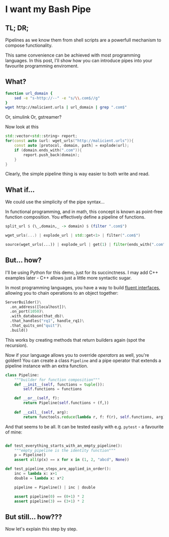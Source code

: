 
# I want my Bash Pipe

## TL; DR;

Pipelines as we know them from shell scripts are a powerfull mechanism to compose functionality.

This same convenience can be achieved with most programming languages.  In this post, I'll show
how you can introduce pipes into your favourite programming enviroment.


## What?

```bash
function url_domain {
	sed -e "s-http://--" -e "s/\\.com$//g" 
}
wget http://malicient.urls | url_domain | grep ".com$" 
```

Or, simulink
Or, gstreamer?

Now look at this

```C++
std::vector<std::string> report;
for(const auto &url: wget_urls("http://malicient.urls")){
	const auto [protocol, domain, path] = explode(url);
	if (domain.ends_with(".com")){
		report.push_back(domain); 
	}
}
```

<!-- convert to voltage -->

Clearly, the simple pipeline thing is way easier to both write and read.

## What if...

We could use the simplicity of the pipe syntax...

In functional programming, and in math, this concept is known as point-free
function composition. You effectively define a pipeline of functions.

```haskell
split_url $ (\_,domain,_ -> domain) $ (filter ".com$")
```

```C++
wget_urls(...) | explode_url | std::get<1> | filter(".com$")
```

```python
source(wget_urls(...)) | explode_url | get(1) | filter(ends_with(".com"))
```

## But... how?

I'll be using Python for this demo, just for its succinctness. I may add C++
examples later - C++ allows just a little more syntactic sugar.

In most programming languages, you have a way to build [fluent
interfaces](https://en.wikipedia.org/wiki/Fluent_interface), allowing you to
chain operations to an object together:

```python
ServerBuilder()\
  .on_address([localhost])\
  .on_port(1050)\
  .with_database(that_db)\
  .that_handles("rq1", handle_rq1)\
  .that_quits_on("quit")\
  .build()
```

This works by creating methods that return builders again (spot the recursion).

Now if your language allows you to override _operators_ as well, you're golden1
You can create a class `Pipeline` and a pipe operator that extends a pipeline
instance with an extra function.

```python
class Pipeline:
    """builder for function composition"""
    def __init__(self, functions = tuple()):
        self.functions = functions

    def __or__(self, f):
        return Pipeline(self.functions + (f,))
    
    def __call__(self, arg):
        return functools.reduce(lambda r, f: f(r), self.functions, arg)
```

And that seems to be all.  It can be tested easily with e.g. `pytest` - a favourite of mine:

```python

def test_everything_starts_with_an_empty_pipeline():
    """empty pipeline is the identity function"""
    p = Pipeline()
    assert all(p(x) == x for x in (1, 2, "abcd", None))

def test_pipeline_steps_are_applied_in_order():
    inc = lambda x: x+1
    double = lambda x: x*2

    pipeline = Pipeline() | inc | double

    assert pipeline(0) == (0+1) * 2
    assert pipeline(3) == (3+1) * 2
```

## But still... how???

Now let's explain this step by step.